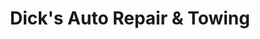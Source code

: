 ---
title: "Dick's Auto Repair & Towing"
url: /new-ulm/dicks-auto-repair-und-towing/
shop: Autowerkstatt
---